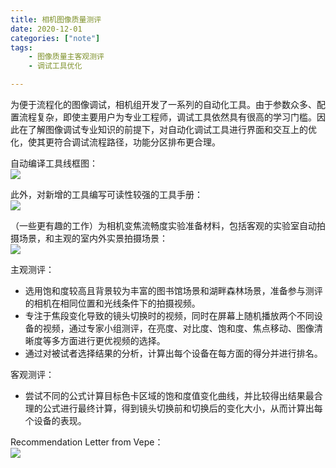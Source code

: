 ```yaml
---
title: 相机图像质量测评 
date: 2020-12-01 
categories: ["note"] 
tags:
    - 图像质量主客观测评
    - 调试工具优化

---
```

为便于流程化的图像调试，相机组开发了一系列的自动化工具。由于参数众多、配置流程复杂，即使主要用户为专业工程师，调试工具依然具有很高的学习门槛。因此在了解图像调试专业知识的前提下，对自动化调试工具进行界面和交互上的优化，使其更符合调试流程路径，功能分区排布更合理。  

自动编译工具线框图：  
![](https://tva1.sinaimg.cn/large/e6c9d24ely1h0k7lavi8bj20hz0g3q4w.jpg)  

此外，对新增的工具编写可读性较强的工具手册：  
![](https://tva1.sinaimg.cn/large/e6c9d24ely1h0k7p8ldjej20sg0yzadt.jpg)  

（一些更有趣的工作）为相机变焦流畅度实验准备材料，包括客观的实验室自动拍摄场景，和主观的室内外实景拍摄场景：   
![](https://tva1.sinaimg.cn/large/e6c9d24ely1h0k84rkaluj20u010wdqe.jpg)   

主观测评： 
- 选用饱和度较高且背景较为丰富的图书馆场景和湖畔森林场景，准备参与测评的相机在相同位置和光线条件下的拍摄视频。
- 专注于焦段变化导致的镜头切换时的视频，同时在屏幕上随机播放两个不同设备的视频，通过专家小组测评，在亮度、对比度、饱和度、焦点移动、图像清晰度等多方面进行更优视频的选择。
- 通过对被试者选择结果的分析，计算出每个设备在每方面的得分并进行排名。  

客观测评：  
- 尝试不同的公式计算目标色卡区域的饱和度值变化曲线，并比较得出结果最合理的公式进行最终计算，得到镜头切换前和切换后的变化大小，从而计算出每个设备的表现。

Recommendation Letter from Vepe：  
![](https://tva1.sinaimg.cn/large/e6c9d24ely1h0k7003xwuj20gk0nedgz.jpg)  

